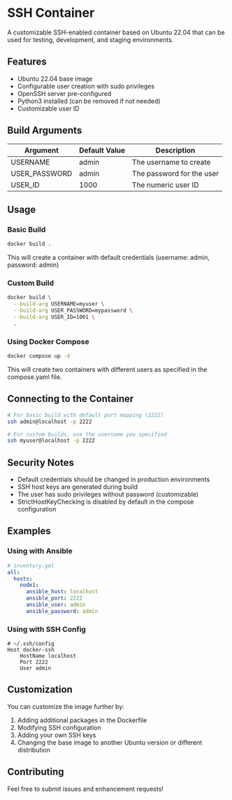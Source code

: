 # SSH Container

A customizable SSH-enabled container based on Ubuntu 22.04 that can be used for testing, development, and staging environments.

## Features

- Ubuntu 22.04 base image
- Configurable user creation with sudo privileges
- OpenSSH server pre-configured
- Python3 installed (can be removed if not needed)
- Customizable user ID

## Build Arguments

| Argument      | Default Value | Description               |
| ------------- | ------------- | ------------------------- |
| USERNAME      | admin         | The username to create    |
| USER_PASSWORD | admin         | The password for the user |
| USER_ID       | 1000          | The numeric user ID       |

## Usage

### Basic Build

```bash
docker build .
```

This will create a container with default credentials (username: admin, password: admin)

### Custom Build

```bash
docker build \
  --build-arg USERNAME=myuser \
  --build-arg USER_PASSWORD=mypassword \
  --build-arg USER_ID=1001 \
  .
```

### Using Docker Compose

```bash
docker compose up -d
```

This will create two containers with different users as specified in the compose.yaml file.

## Connecting to the Container

```bash
# For basic build with default port mapping (2222)
ssh admin@localhost -p 2222

# For custom builds, use the username you specified
ssh myuser@localhost -p 2222
```

## Security Notes

- Default credentials should be changed in production environments
- SSH host keys are generated during build
- The user has sudo privileges without password (customizable)
- StrictHostKeyChecking is disabled by default in the compose configuration

## Examples

### Using with Ansible

```yaml
# inventory.yml
all:
  hosts:
    node1:
      ansible_host: localhost
      ansible_port: 2222
      ansible_user: admin
      ansible_password: admin
```

### Using with SSH Config

```
# ~/.ssh/config
Host docker-ssh
    HostName localhost
    Port 2222
    User admin
```

## Customization

You can customize the image further by:

1. Adding additional packages in the Dockerfile
2. Modifying SSH configuration
3. Adding your own SSH keys
4. Changing the base image to another Ubuntu version or different distribution

## Contributing

Feel free to submit issues and enhancement requests!
